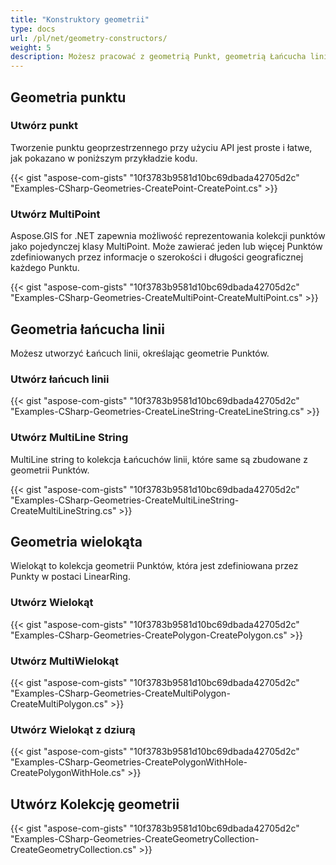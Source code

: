```yaml
---
title: "Konstruktory geometrii"
type: docs
url: /pl/net/geometry-constructors/
weight: 5
description: Możesz pracować z geometrią Punkt, geometrią Łańcucha linii, geometrią Wielokąta oraz konstruować Kolekcje geometrii za pomocą biblioteki GIS C#.
---
```


## **Geometria punktu**
### **Utwórz punkt**
Tworzenie punktu geoprzestrzennego przy użyciu API jest proste i łatwe, jak pokazano w poniższym przykładzie kodu.

{{< gist "aspose-com-gists" "10f3783b9581d10bc69dbada42705d2c" "Examples-CSharp-Geometries-CreatePoint-CreatePoint.cs" >}}
### **Utwórz MultiPoint**
Aspose.GIS for .NET zapewnia możliwość reprezentowania kolekcji punktów jako pojedynczej klasy MultiPoint. Może zawierać jeden lub więcej Punktów zdefiniowanych przez informacje o szerokości i długości geograficznej każdego Punktu.

{{< gist "aspose-com-gists" "10f3783b9581d10bc69dbada42705d2c" "Examples-CSharp-Geometries-CreateMultiPoint-CreateMultiPoint.cs" >}}
## **Geometria łańcucha linii**
Możesz utworzyć Łańcuch linii, określając geometrie Punktów.
### **Utwórz łańcuch linii**
{{< gist "aspose-com-gists" "10f3783b9581d10bc69dbada42705d2c" "Examples-CSharp-Geometries-CreateLineString-CreateLineString.cs" >}}
### **Utwórz MultiLine String**
MultiLine string to kolekcja Łańcuchów linii, które same są zbudowane z geometrii Punktów.

{{< gist "aspose-com-gists" "10f3783b9581d10bc69dbada42705d2c" "Examples-CSharp-Geometries-CreateMultiLineString-CreateMultiLineString.cs" >}}
## **Geometria wielokąta**
Wielokąt to kolekcja geometrii Punktów, która jest zdefiniowana przez Punkty w postaci LinearRing.
### **Utwórz Wielokąt**
{{< gist "aspose-com-gists" "10f3783b9581d10bc69dbada42705d2c" "Examples-CSharp-Geometries-CreatePolygon-CreatePolygon.cs" >}}
### **Utwórz MultiWielokąt**
{{< gist "aspose-com-gists" "10f3783b9581d10bc69dbada42705d2c" "Examples-CSharp-Geometries-CreateMultiPolygon-CreateMultiPolygon.cs" >}}
### **Utwórz Wielokąt z dziurą**
{{< gist "aspose-com-gists" "10f3783b9581d10bc69dbada42705d2c" "Examples-CSharp-Geometries-CreatePolygonWithHole-CreatePolygonWithHole.cs" >}}
## **Utwórz Kolekcję geometrii**
{{< gist "aspose-com-gists" "10f3783b9581d10bc69dbada42705d2c" "Examples-CSharp-Geometries-CreateGeometryCollection-CreateGeometryCollection.cs" >}}
